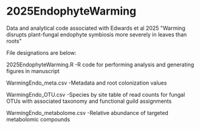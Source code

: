 # 2025EndophyteWarming

Data and analytical code associated with Edwards et al 2025 "Warming disrupts plant-fungal endophyte symbiosis more severely in leaves than roots"

File designations are below:

2025EndophyteWarming.R 
-R code for performing analysis and generating figures in manuscript

WarmingEndo_meta.csv 
-Metadata and root colonization values

WarmingEndo_OTU.csv
-Species by site table of read counts for fungal OTUs with associated taxonomy and functional guild assignments

WarmingEndo_metabolome.csv
-Relative abundance of targeted metabolomic compounds
